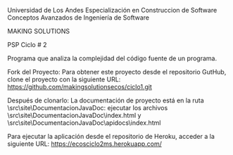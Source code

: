 Universidad de Los Andes
Especialización en Construccion de Software
Conceptos Avanzados de Ingeniería de Software

MAKING SOLUTIONS

PSP Ciclo # 2

Programa que analiza la complejidad del código fuente de un programa.

Fork del Proyecto:
Para obtener este proyecto desde el repositorio GutHub, clone el proyecto con la siguiente URL:
https://github.com/makingsolutionsecos/ciclo1.git

Después de clonarlo:
La documentación de proyecto está en la ruta \src\site\DocumentacionJavaDoc: ejecutar 
los archivos \src\site\DocumentacionJavaDoc\index.html y \src\site\DocumentacionJavaDoc\apidocs\index.html


Para ejecutar la aplicación desde el repositorio de Heroku, acceder a la siguiente URL:
https://ecosciclo2ms.herokuapp.com/






